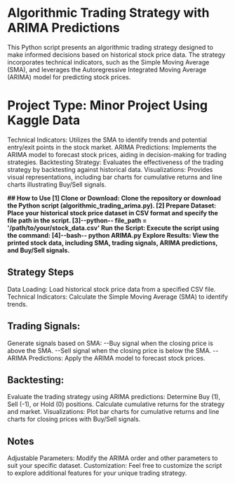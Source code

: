 # Algorithmic Trading Strategy with ARIMA Predictions
This Python script presents an algorithmic trading strategy designed to make informed decisions based on historical stock price data. The strategy incorporates technical indicators, such as the Simple Moving Average (SMA), and leverages the Autoregressive Integrated Moving Average (ARIMA) model for predicting stock prices.

# Project Type: Minor Project Using Kaggle Data

Technical Indicators: Utilizes the SMA to identify trends and potential entry/exit points in the stock market.
ARIMA Predictions: Implements the ARIMA model to forecast stock prices, aiding in decision-making for trading strategies.
Backtesting Strategy: Evaluates the effectiveness of the trading strategy by backtesting against historical data.
Visualizations: Provides visual representations, including bar charts for cumulative returns and line charts illustrating Buy/Sell signals.

**## How to Use
[1] Clone or Download: Clone the repository or download the Python script (algorithmic_trading_arima.py).
[2] Prepare Dataset: Place your historical stock price dataset in CSV format and specify the file path in the script.
[3]--python--
file_path = '/path/to/your/stock_data.csv'
Run the Script: Execute the script using the command:
[4]--bash--
python ARIMA.py
Explore Results: View the printed stock data, including SMA, trading signals, ARIMA predictions, and Buy/Sell signals.**

## Strategy Steps
Data Loading: Load historical stock price data from a specified CSV file.
Technical Indicators: Calculate the Simple Moving Average (SMA) to identify trends.

## Trading Signals: 
Generate signals based on SMA:
--Buy signal when the closing price is above the SMA.
--Sell signal when the closing price is below the SMA.
--ARIMA Predictions: Apply the ARIMA model to forecast stock prices.

## Backtesting: 
Evaluate the trading strategy using ARIMA predictions:
Determine Buy (1), Sell (-1), or Hold (0) positions.
Calculate cumulative returns for the strategy and market.
Visualizations: Plot bar charts for cumulative returns and line charts for closing prices with Buy/Sell signals.

## Notes
Adjustable Parameters: Modify the ARIMA order and other parameters to suit your specific dataset.
Customization: Feel free to customize the script to explore additional features for your unique trading strategy.
